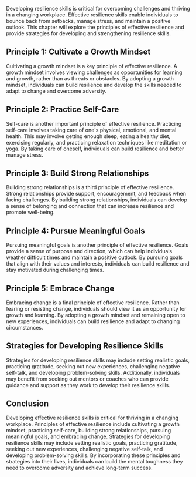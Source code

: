 
Developing resilience skills is critical for overcoming challenges and thriving in a changing workplace. Effective resilience skills enable individuals to bounce back from setbacks, manage stress, and maintain a positive outlook. This chapter will explore the principles of effective resilience and provide strategies for developing and strengthening resilience skills.

Principle 1: Cultivate a Growth Mindset
---------------------------------------

Cultivating a growth mindset is a key principle of effective resilience. A growth mindset involves viewing challenges as opportunities for learning and growth, rather than as threats or obstacles. By adopting a growth mindset, individuals can build resilience and develop the skills needed to adapt to change and overcome adversity.

Principle 2: Practice Self-Care
-------------------------------

Self-care is another important principle of effective resilience. Practicing self-care involves taking care of one's physical, emotional, and mental health. This may involve getting enough sleep, eating a healthy diet, exercising regularly, and practicing relaxation techniques like meditation or yoga. By taking care of oneself, individuals can build resilience and better manage stress.

Principle 3: Build Strong Relationships
---------------------------------------

Building strong relationships is a third principle of effective resilience. Strong relationships provide support, encouragement, and feedback when facing challenges. By building strong relationships, individuals can develop a sense of belonging and connection that can increase resilience and promote well-being.

Principle 4: Pursue Meaningful Goals
------------------------------------

Pursuing meaningful goals is another principle of effective resilience. Goals provide a sense of purpose and direction, which can help individuals weather difficult times and maintain a positive outlook. By pursuing goals that align with their values and interests, individuals can build resilience and stay motivated during challenging times.

Principle 5: Embrace Change
---------------------------

Embracing change is a final principle of effective resilience. Rather than fearing or resisting change, individuals should view it as an opportunity for growth and learning. By adopting a growth mindset and remaining open to new experiences, individuals can build resilience and adapt to changing circumstances.

Strategies for Developing Resilience Skills
-------------------------------------------

Strategies for developing resilience skills may include setting realistic goals, practicing gratitude, seeking out new experiences, challenging negative self-talk, and developing problem-solving skills. Additionally, individuals may benefit from seeking out mentors or coaches who can provide guidance and support as they work to develop their resilience skills.

Conclusion
----------

Developing effective resilience skills is critical for thriving in a changing workplace. Principles of effective resilience include cultivating a growth mindset, practicing self-care, building strong relationships, pursuing meaningful goals, and embracing change. Strategies for developing resilience skills may include setting realistic goals, practicing gratitude, seeking out new experiences, challenging negative self-talk, and developing problem-solving skills. By incorporating these principles and strategies into their lives, individuals can build the mental toughness they need to overcome adversity and achieve long-term success.
